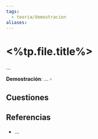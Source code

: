 ```yaml
---
tags:
  - teoria/demostracion
aliases:
---
```

# <%tp.file.title%>

...

**Demostración**:
... $\square$

## Cuestiones

## Referencias
- ...
